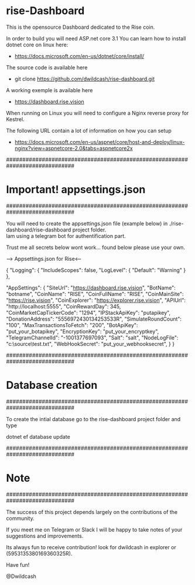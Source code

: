 ﻿# rise-Dashboard

This is the opensource Dashboard dedicated to the Rise coin.

In order to build you will need ASP.net core 3.1
You can learn how to install dotnet core on linux here:
- https://docs.microsoft.com/en-us/dotnet/core/install/

The source code is available here
- git clone https://github.com/dwildcash/rise-dashboard.git

A working exemple is available here
- https://dashboard.rise.vision


When running on Linux you will need to configure a Nginx reverse proxy for Kestrel.

The following URL contain a lot of information on how you can setup

- https://docs.microsoft.com/en-us/aspnet/core/host-and-deploy/linux-nginx?view=aspnetcore-2.0&tabs=aspnetcore2x


#############################################################################
# Important! appsettings.json
#############################################################################

You will need to create the appsettings.json file (example below) in ./rise-dashboard/rise-dashboard project folder.  
Iam using a telegram bot for authentification part. 

Trust me all secrets below wont work... found below please use your own.


--> Appsettings.json for Rise<--

{
  "Logging": {
    "IncludeScopes": false,
    "LogLevel": {
      "Default": "Warning"
    }
  },

  "AppSettings": {
    "SiteUrl": "https://dashboard.rise.vision",
    "BotName": "botname",
    "CoinName": "RISE",
    "CoinFullName": "RISE",
    "CoinMainSite": "https://rise.vision",
    "CoinExplorer": "https://explorer.rise.vision",
    "APIUrl": "http://localhost:5555",
    "CoinRewardDay": 345,
    "CoinMarketCapTickerCode": "1294",
    "IPStackApiKey": "putapikey",
    "DonationAddress": "5556972430134253533R",
    "SimulateRoundCount": "100",
    "MaxTransactionsToFetch": "200",
    "BotApiKey": "put_your_botapikey",
    "EncryptionKey": "put_your_encryptkey",
    "TelegramChannelId": "-1001377697093",
    "Salt": "salt",
    "NodeLogFile": "c:\\source\\test.txt",
    "WebHookSecret": "put_your_webhooksecret",
  }
}


#############################################################################
# Database creation
#############################################################################

To create the intial database go to the rise-dashboard project folder and type

dotnet ef database update


#############################################################################
# Note
#############################################################################

The success of this project depends largely on the contributions of the community. 

If you meet me on Telegram or Slack I will be happy to take notes of your suggestions and improvements.

Its always fun to receive contribution! look for dwildcash in explorer or (5953135380169360325R).

Have fun!

@Dwildcash